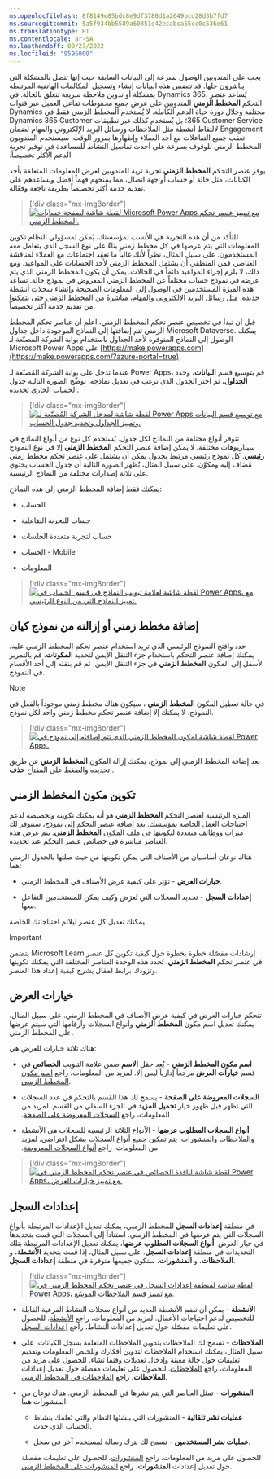 ```yaml
---
ms.openlocfilehash: 8f8149e85bdc8e9df3780d1a2649bcd28d3b7fd7
ms.sourcegitcommit: 5a5f934bb5589a60351e42ecabca55cc0c536e61
ms.translationtype: HT
ms.contentlocale: ar-SA
ms.lasthandoff: 09/27/2022
ms.locfileid: "9595009"
---
```

يجب على المندوبين الوصول بسرعة إلى البيانات السابقة حيث إنها تتصل بالمشكلة التي يباشرون حلها. قد تتضمن هذه البيانات إنشاء وتسجيل المكالمات الهاتفية المرتبطة بمشكلة أو تدوين ملاحظة سريعة تتعلق بالحالة. في Dynamics 365، يُساعد عنصر التحكم **‏‫المخطط الزمني** المندوبين على عرض جميع محفوظات تفاعل العميل عبر قنوات مختلفة وخلال دورة حياة الدعم الكاملة. لا يُستخدم المخطط الزمني فقط في Dynamics 365 Customer Service؛ بل يُستخدم كذلك عبر تطبيقات Dynamics 365 Customer Engagement لالتقاط أنشطة مثل الملاحظات ورسائل البريد الإلكتروني والمهام لضمان تعقب جميع التفاعلات مع أحد العملاء وإظهارها بمرور الوقت. سيستخدم المندوبون المخطط الزمني للوقوف بسرعة على أحدث تفاصيل النشاط للمساعدة في توفير تجربة الدعم الأكثر تخصيصاً.

يوفر عنصر التحكم **المخطط الزمني** تجربة ثرية للمندوبين لعرض المعلومات المتعلقة بأحد الكيانات، مثل حالة أو حساب أو جهة اتصال، مما يمنحهم فهماً أفضل ويساعدهم على تقديم خدمة أكثر تخصيصاً بطريقة ناجعة وفعّالة.

> [!div class="mx-imgBorder"]
> [![لقطة شاشة لصفحة حسابات Microsoft Power Apps مع تمييز عنصر تحكم المخطط الزمني.](../media/2-1-timeline.png)](../media/2-1-timeline.png#lightbox)

للتأكد من أن هذه التجربة هي الأنسب لمؤسستك، يُمكن لمسؤولي النظام تكوين المعلومات التي يتم عرضها في كل مخطط زمني بناءً على نوع السجل الذي يتعامل معه المستخدمون. على سبيل المثال، نظراً لأنك غالباً ما تعقِد اجتماعات مع العملاء لمناقشة العناصر، فمن المنطقي أن يشتمل المخطط الزمني لأحد الحسابات على المواعيد.
ومع ذلك، لا يلزم إجراء المواعيد دائماً في الحالات. يمكن أن يكون المخطط الزمني الذي يتم عرضه في نموذج حساب مختلفاً عن المخطط الزمني المعروض في نموذج حالة. تساعد هذه الميزة المستخدمين في الوصول إلى المعلومات الصحيحة وإنشاء سجلات أنشطة جديدة، مثل رسائل البريد الإلكتروني والمهام، مباشرةً من المخطط الزمني حتى يتمكنوا من تقديم خدمة أكثر تخصيصاً.

قبل أن تبدأ في تخصيص عنصر تحكم المخطط الزمني، اعلم أن عناصر تحكم المخطط الزمني تتم إضافتها إلى النماذج الموجودة داخل جداول Microsoft Dataverse. يمكنك الوصول إلى النماذج المتوفرة لأحد الجداول باستخدام بوابة الشركة المصنّعة لـ Microsoft Power Apps على [https://make.powerapps.com](https://make.powerapps.com/?azure-portal=true).

عندما تدخل على بوابة الشركة المُصنّعة لـ Power Apps، قم بتوسيع قسم **البيانات**، وحدد **الجداول**، ثم اختر الجدول الذي ترغب في تعديل نماذجه. توضِّح الصورة التالية جدول الحساب الجاري تحديده.

> [!div class="mx-imgBorder"]
> [![لقطة شاشة لمدخل الشركة المُصنّعة لـ Power Apps مع توسيع قسم البيانات وتمييز الجداول وتحديد جدول الحساب.](../media/2-2-account.png)](../media/2-2-account.png#lightbox)

تتوفر أنواع مختلفة من النماذج لكل جدول. يُستخدم كل نوع من أنواع النماذج في سيناريوهات مختلفة. لا يمكن إضافة عنصر التحكم **المخطط الزمني** إلا في نوع النموذج **رئيسي**. كل نموذج رئيسي مرتبط بجدول يمكن أن يشتمل على عنصر تحكم مخطط زمني مُضاف إليه ومكوَّن. على سبيل المثال، تُظهر الصورة التالية أن جدول الحساب يحتوي على ثلاثة إصدارات مختلفة من النماذج الرئيسية. 

يمكنك فقط إضافة المخطط الزمني إلى هذه النماذج:

- الحساب

- حساب للتجربة التفاعلية

- حساب لتجربة متعددة الجلسات

- الحساب - Mobile

- ‏‏‏‏‏‏‏‏‏‏‏‏‏‏‏‏‏‏‏المعلومات

> [!div class="mx-imgBorder"]
> [![لقطة شاشة لعلامة تبويب النماذج في قسم الحساب في Power Apps، مع تمييز النماذج التي من النوع الرئيسي.](../media/2-3-forms.png)](../media/2-3-forms.png#lightbox)

## <a name="add-or-remove-a-timeline-from-an-entity-form"></a>إضافة مخطط زمني أو إزالته من نموذج كيان

حدد وافتح النموذج الرئيسي الذي تريد استخدام عنصر تحكم المخطط الزمني عليه.
يمكنك إضافة عنصر التحكم باستخدام جزء التنقل الأيمن لتحديد **المكونات**. قم بالتمرير لأسفل إلى المكون **المخطط الزمني** في جزء التنقل الأيمن، ثم قم بنقله إلى أحد الأقسام في النموذج.

> [!NOTE]
> في حالة تعطيل المكون **المخطط الزمني** ، سيكون هناك مخطط زمني موجوداً بالفعل في النموذج. لا يمكنك إلا إضافة عنصر تحكم مخطط زمني واحد لكل نموذج.

> [!div class="mx-imgBorder"]
> [![لقطة شاشة لمكون المخطط الزمني الذي تتم إضافته إلى نموذج في Power Apps.](../media/2-4-control.png)](../media/2-4-control.png#lightbox)

بعد إضافة المخطط الزمني إلى نموذج، يمكنك إزالة المكون **المخطط الزمني** عن طريق تحديده والضغط على المفتاح **حذف** .

## <a name="configure-the-timeline-component"></a>تكوين مكون المخطط الزمني

الميزة الرئيسية لعنصر التحكم **المخطط الزمني** هو أنه يمكنك تكوينه وتخصيصه لدعم احتياجات العمل الخاصة بمؤسسك. بعد إضافة عنصر التحكم إلى نموذج، ستتوفر لك ميزات ووظائف متعددة لتكوينها في ملف المكون **المخطط الزمني**. يتم عرض هذه العناصر مباشرة في خصائص عنصر التحكم عند تحديده.

هناك نوعان أساسيان من الأصناف التي يمكن تكوينها من حيث صلتها بالجدول الزمني هما:

- **‏‫خيارات العرض‬** - تؤثر على كيفية عرض الأصناف في المخطط الزمني.

- **إعدادات السجل** - تحديد السجلات التي تُعرَض وكيف يمكن للمستخدمين التفاعل معها.

يمكنك تعديل كل عنصر ليلائم احتياجاتك الخاصة.

> [!IMPORTANT]
> يتضمن Microsoft Learn إرشادات مفصّلة خطوة بخطوة حول كيفية تكوين كل عنصر في عنصر تحكم **المخطط الزمني**. تُحدد هذه الوحدة العناصر المختلفة التي يمكنك تكوينها وتزودك برابط لمقال يشرح كيفية إعداد هذا العنصر.

## <a name="display-options"></a>خيارات العرض

تتحكم ‏‫خيارات العرض‬ في كيفية عرض الأصناف في المخطط الزمني. على سبيل المثال، يمكنك تعديل اسم مكون **المخطط الزمني** وأنواع السجلات وأرقامها التي سيتم عرضها على المخطط الزمني.

هناك ثلاثة خيارات للعرض هي:

- **اسم مكون المخطط الزمني** - يُعد حقل **الاسم** ضمن علامة التبويب **الخصائص** في قسم **خيارات العرض** مرجعاً إدارياً ليس إلا. لمزيد من المعلومات، راجع [اسم مكون المخطط الزمني](/dynamics365/customer-service/customer-service-hub-user-guide-timeline-admin/?azure-portal=true#timeline-component-name).

- **‏‫السجلات المعروضة على الصفحة** - يسمح لك هذا القسم بالتحكم في عدد السجلات التي تظهر قبل ظهور خيار **‏‫تحميل المزيد‬** في الجزء السفلي من القسم.
لمزيد من المعلومات، راجع [‏‫السجلات المعروضة على الصفحة](/dynamics365/customer-service/customer-service-hub-user-guide-timeline-admin/?azure-portal=true#records-shown-on-page).

- **‏‫أنواع السجلات المطلوب عرضها‬** - الأنواع الثلاثة الرئيسية للسجلات هي الأنشطة والملاحظات والمنشورات. يتم تمكين جميع أنواع السجلات بشكل افتراضي. لمزيد من المعلومات، راجع [‏‫أنواع السجلات المعروضة](/dynamics365/customer-service/customer-service-hub-user-guide-timeline-admin/?azure-portal=true#record-types-shown).

> [!div class="mx-imgBorder"]
> [![لقطة شاشة لنافذة الخصائص في عنصر تحكم المخطط الزمني في Power Apps، مع تمييز خيارات العرض.](../media/2-5-display.png)](../media/2-5-display.png#lightbox)

## <a name="record-settings"></a>إعدادات السجل

في منطقة **إعدادات السجل** للمخطط الزمني، يمكنك تعديل الإعدادات المرتبطة بأنواع السجلات التي يتم عرضها في المخطط الزمني. استناداً إلى السجلات التي قمت بتحديدها في خيار العرض  **‏‫أنواع السجلات المطلوب عرضها‬**، يمكنك تعديل الإعدادات المرتبطة بتلك التحديدات في منطقة **إعدادات السجل**. على سبيل المثال، إذا قمت بتحديد **الأنشطة**، و **الملاحظات**، و **المنشورات**، ستكون جميعها متوفرة في منطقة **إعدادات السجل**.

> [!div class="mx-imgBorder"]
> [![لقطة شاشة لمنطقة إعدادات السجل في عنصر تحكم المخطط الزمني في Power Apps، مع تمييز قسم الملاحظات الموسّع.](../media/2-6-records.png)](../media/2-6-records.png#lightbox)

- **الأنشطة** - يمكن أن تضم الأنشطة العديد من أنواع سجلات النشاط الفرعية القابلة للتخصيص لدعم احتياجات الأعمال. لمزيد من المعلومات، راجع [الأنشطة](/dynamics365/customer-service/customer-service-hub-user-guide-timeline-admin/?azure-portal=true#activities). للحصول على تعليمات مفصّلة حول تعديل إعدادات النشاط، راجع [إعدادات السجل](/dynamics365/customer-service/customer-service-hub-user-guide-timeline-admin/?azure-portal=true#record-settings).

- **الملاحظات** - تسمح لك الملاحظات بتدوين الملاحظات المتعلقة بسجل الكيانات.
على سبيل المثال، يمكنك استخدام الملاحظات لتدوين أفكارك وتلخيص المعلومات وتقديم تعليقات حول حالة معينة وإدخال تعديلات وقتما تشاء. للحصول على مزيد من المعلومات، راجع [الملاحظات](/dynamics365/customer-service/customer-service-hub-user-guide-timeline-admin/?azure-portal=true#notes). للحصول على تعليمات مفصلة حول تعديل إعدادات **الملاحظات**، راجع [الملاحظات في المخطط الزمني](/dynamics365/customer-service/customer-service-hub-user-guide-timeline-admin/?azure-portal=true#notes-on-timeline).

- **المنشورات** - تمثل العناصر التي يتم نشرها في المخطط الزمني. هناك نوعان من المنشورات هما:

  - **‏‫عمليات نشر تلقائية‬** - المنشورات التي ينشئها النظام والتي تُعلمك بنشاط الحساب الذي حدث.

  - **‏‫عمليات نشر المستخدمين‬** - تسمح لك بترك رسالة لمستخدم آخر في سجل.

  للحصول على مزيد من المعلومات، راجع [المنشورات](/dynamics365/customer-service/customer-service-hub-user-guide-timeline-admin/?azure-portal=true#posts). 
  للحصول على تعليمات مفصلة حول تعديل إعدادات **المنشورات**، راجع [المنشورات على المخطط الزمني](/dynamics365/customer-service/customer-service-hub-user-guide-timeline-admin/?azure-portal=true#posts-on-timeline).
